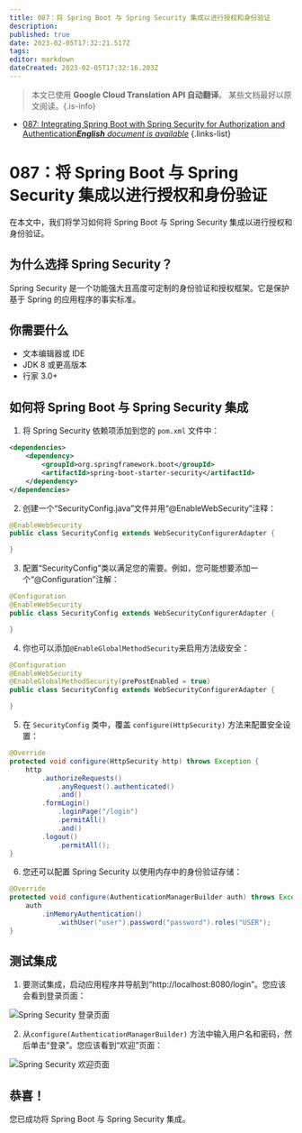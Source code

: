 ```yaml
---
title: 087：将 Spring Boot 与 Spring Security 集成以进行授权和身份验证
description: 
published: true
date: 2023-02-05T17:32:21.517Z
tags: 
editor: markdown
dateCreated: 2023-02-05T17:32:16.203Z
---
```


> 本文已使用 **Google Cloud Translation API 自动翻译**。
某些文档最好以原文阅读。{.is-info}



- [087: Integrating Spring Boot with Spring Security for Authorization and Authentication***English** document is available*](/en/Knowledge-base/Spring-Boot/Learning/087-integrating-spring-boot-with-spring-security-for-authorization-and-authentication)
{.links-list}


# 087：将 Spring Boot 与 Spring Security 集成以进行授权和身份验证

在本文中，我们将学习如何将 Spring Boot 与 Spring Security 集成以进行授权和身份验证。

## 为什么选择 Spring Security？

Spring Security 是一个功能强大且高度可定制的身份验证和授权框架。它是保护基于 Spring 的应用程序的事实标准。

## 你需要什么

- 文本编辑器或 IDE
- JDK 8 或更高版本
- 行家 3.0+

## 如何将 Spring Boot 与 Spring Security 集成

1. 将 Spring Security 依赖项添加到您的 `pom.xml` 文件中：

```xml
<dependencies>
	<dependency>
		<groupId>org.springframework.boot</groupId>
		<artifactId>spring-boot-starter-security</artifactId>
	</dependency>
</dependencies>
```

2. 创建一个“SecurityConfig.java”文件并用“@EnableWebSecurity”注释：

```java
@EnableWebSecurity
public class SecurityConfig extends WebSecurityConfigurerAdapter {

}
```

3. 配置“SecurityConfig”类以满足您的需要。例如，您可能想要添加一个“@Configuration”注解：

```java
@Configuration
@EnableWebSecurity
public class SecurityConfig extends WebSecurityConfigurerAdapter {

}
```

4. 你也可以添加`@EnableGlobalMethodSecurity`来启用方法级安全：

```java
@Configuration
@EnableWebSecurity
@EnableGlobalMethodSecurity(prePostEnabled = true)
public class SecurityConfig extends WebSecurityConfigurerAdapter {

}
```

5. 在 `SecurityConfig` 类中，覆盖 `configure(HttpSecurity)` 方法来配置安全设置：

```java
@Override
protected void configure(HttpSecurity http) throws Exception {
	http
		.authorizeRequests()
			.anyRequest().authenticated()
			.and()
		.formLogin()
			.loginPage("/login")
			.permitAll()
			.and()
		.logout()
			.permitAll();
}
```

6. 您还可以配置 Spring Security 以使用内存中的身份验证存储：

```java
@Override
protected void configure(AuthenticationManagerBuilder auth) throws Exception {
	auth
		.inMemoryAuthentication()
			.withUser("user").password("password").roles("USER");
}
```

## 测试集成

1. 要测试集成，启动应用程序并导航到“http://localhost:8080/login”。您应该会看到登录页面：

![Spring Security 登录页面](https://i.imgur.com/zFw8YxG.png)

2. 从`configure(AuthenticationManagerBuilder)` 方法中输入用户名和密码，然后单击“登录”。您应该看到“欢迎”页面：

![Spring Security 欢迎页面](https://i.imgur.com/ZUwLNcu.png)

## 恭喜！

您已成功将 Spring Boot 与 Spring Security 集成。